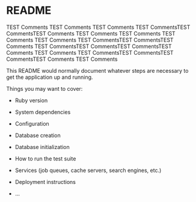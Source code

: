 # README

TEST Comments
TEST Comments
TEST Comments
TEST CommentsTEST CommentsTEST Comments
TEST Comments
TEST Comments
TEST Comments
TEST Comments
TEST CommentsTEST CommentsTEST Comments
TEST CommentsTEST CommentsTEST CommentsTEST Comments
TEST Comments
TEST CommentsTEST CommentsTEST CommentsTEST Comments
TEST Comments

This README would normally document whatever steps are necessary to get the
application up and running.

Things you may want to cover:

* Ruby version

* System dependencies

* Configuration

* Database creation

* Database initialization

* How to run the test suite

* Services (job queues, cache servers, search engines, etc.)

* Deployment instructions

* ...
